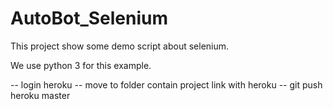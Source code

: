 # AutoBot_Selenium
This project show some demo script about selenium.

We use python 3 for this example.


-- login heroku
-- move to folder contain project link with heroku
-- git push heroku master
